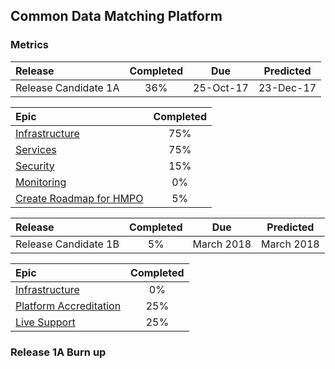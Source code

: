 ## Common Data Matching Platform
### Metrics

| Release |Completed  | Due | Predicted |
|:-----| :-----:|:-----:|:-----:|
|Release Candidate 1A  | 36% |25-Oct-17 | 23-Dec-17 |

| Epic |Completed  | 
|:-----| :-----:|
| [Infrastructure](https://jira.digital.homeoffice.gov.uk/browse/CDMP-83) | 75% | 
| [Services](https://jira.digital.homeoffice.gov.uk/browse/CDMP-85)|  75% | 
| [Security](https://jira.digital.homeoffice.gov.uk/browse/CDMP-86) | 15% |  
| [Monitoring](https://jira.digital.homeoffice.gov.uk/browse/CDMP-87) |  0% |
| [Create Roadmap for HMPO](https://jira.digital.homeoffice.gov.uk/browse/CDMP-80)|  5% |

| Release|Completed  | Due | Predicted |
|:-----| :-----:|:-----:|:-----:|
|Release Candidate 1B  | 5% | March 2018 | March 2018 |

| Epic |Completed  | 
|:-----| :-----:|
| [Infrastructure](https://jira.digital.homeoffice.gov.uk/browse/CDMP-83)  | 0% | 
| [Platform Accreditation](https://jira.digital.homeoffice.gov.uk/browse/CDMP-88) | 25% | 
| [Live Support](https://jira.digital.homeoffice.gov.uk/browse/CDMP-19)  | 25% | 


### Release 1A Burn up
<div id="chart"></div>
<script>
var chart = c3.generate({

data: {
x: 'x',
columns: [
['x', 1, 2, 3, 4, 5, 6,7],
['done', 15.3, 15, 16, 0, 0, 0, 0],
['to do', 42.8, 40, 29, 0, 0, 0, 0],
['required', 7, 16, 21, 27, 33, 40, 47],
],

type: 'bar',
types: {
required: 'line',
},



groups: [ 
['to do','done'] ] 
},

bindto: '#chart'

});
</script>
